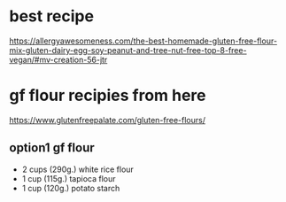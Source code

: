 # best recipe
https://allergyawesomeness.com/the-best-homemade-gluten-free-flour-mix-gluten-dairy-egg-soy-peanut-and-tree-nut-free-top-8-free-vegan/#mv-creation-56-jtr




# gf flour recipies from here
https://www.glutenfreepalate.com/gluten-free-flours/



## option1 gf flour

- 2 cups (290g.) white rice flour
- 1 cup (115g.) tapioca flour
- 1 cup (120g.) potato starch